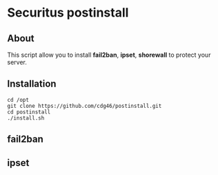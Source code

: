# Securitus postinstall

## About

This script allow you to install **fail2ban**, **ipset**, **shorewall** to protect your server.

## Installation

```
cd /opt
git clone https://github.com/cdg46/postinstall.git
cd postinstall
./install.sh
```
## fail2ban


## ipset



